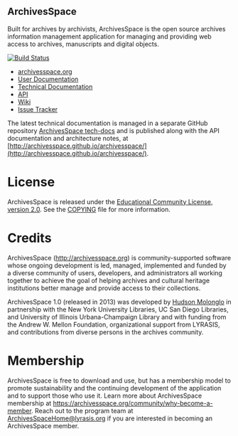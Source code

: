 ArchivesSpace
--------------------

Built for archives by archivists, ArchivesSpace is the open source archives information management application for managing and providing web access to archives, manuscripts and digital objects.

[![Build Status](https://travis-ci.org/archivesspace/archivesspace.svg?branch=master)](https://travis-ci.org/archivesspace/archivesspace)

* [archivesspace.org](http://archivesspace.org)
* [User Documentation](https://docs.archivesspace.org/)
* [Technical Documentation](http://archivesspace.github.io/archivesspace/)
* [API](http://archivesspace.github.io/archivesspace/api)
* [Wiki](http://wiki.archivesspace.org)
* [Issue Tracker](http://development.archivesspace.org)

The latest technical documentation is managed in a separate GitHub repository [ArchivesSpace tech-docs](https://github.com/archivesspace/tech-docs) and is published along with the API documentation and architecture notes, at
[http://archivesspace.github.io/archivesspace/](http://archivesspace.github.io/archivesspace/).

# License

ArchivesSpace is released under the [Educational Community License, version 2.0](http://opensource.org/licenses/ecl2.php). See the [COPYING](COPYING) file for more information.

# Credits

ArchivesSpace (http://archivesspace.org) is community-supported software whose ongoing development is led, managed, implemented and funded by a diverse community of users, developers, and administrators all working together to achieve the goal of helping archives and cultural heritage institutions better manage and provide access to their collections.

ArchivesSpace 1.0 (released in 2013) was developed by [Hudson Molonglo](http://www.hudsonmolonglo.com) in partnership with the New York University Libraries,
UC San Diego Libraries, and University of Illinois Urbana-Champaign Library and with
funding from the Andrew W. Mellon Foundation, organizational support from
LYRASIS, and contributions from diverse persons in the archives community.

# Membership

ArchivesSpace is free to download and use, but has a membership model to promote sustainability and the continuing development of the application and to support those who use it. Learn more about ArchivesSpace membership at https://archivesspace.org/community/why-become-a-member. Reach out to the program team at ArchivesSpaceHome@lyrasis.org if you are interested in becoming an ArchivesSpace member.
